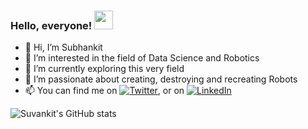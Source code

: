 ### Hello, everyone! <img src="https://raw.githubusercontent.com/MartinHeinz/MartinHeinz/master/wave.gif" width="30px">

- 👋 Hi, I’m Subhankit
- 👀 I’m interested in the field of Data Science and Robotics
- 🌱 I’m currently exploring this very field 
- 💞️ I’m passionate about creating, destroying and recreating Robots
- 📫 You can find me on [![Twitter][1.2]][1], or on [![LinkedIn][2.2]][2]



<!-- Icons -->

[1.2]: http://i.imgur.com/wWzX9uB.png 
[2.2]: https://raw.githubusercontent.com/MartinHeinz/MartinHeinz/master/linkedin-3-16.png 
<!-- Links to your social media accounts -->

[1]: https://twitter.com/thisissuvankit
[2]: https://www.linkedin.com/in/subhankit-prusti-1543ba1b0/

<!---
suvankit/suvankit is a ✨ special ✨ repository because its `README.md` (this file) appears on your GitHub profile.
You can click the Preview link to take a look at your changes.
--->

![Suvankit's GitHub stats](https://github-readme-stats.vercel.app/api?username=suvankit&show_icons=true&theme=monokai)

